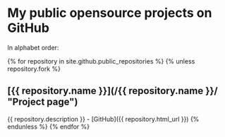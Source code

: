---
---
My public opensource projects on GitHub
=======================================

In alphabet order:

{% for repository in site.github.public_repositories %}
  {% unless repository.fork %}
<a name="#{{ repository.name | slugify }}"></a>
## [{{ repository.name }}](/{{ repository.name }}/ "Project page")

{{ repository.description }} - [GitHub]({{ repository.html_url }})
  {% endunless %}
{% endfor %}
